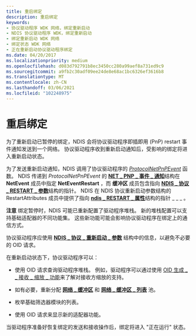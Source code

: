 ```yaml
---
title: 重启绑定
description: 重启绑定
keywords:
- 协议驱动程序 WDK 网络，绑定重新启动
- NDIS 协议驱动程序 WDK，绑定重新启动
- 绑定重新启动 WDK 网络
- 绑定状态 WDK 网络
- 正在重新启动协议驱动程序绑定
ms.date: 04/20/2017
ms.localizationpriority: medium
ms.openlocfilehash: d083d792791b8ec3450cc280a99aef8a731ed9c9
ms.sourcegitcommit: a9fb2c30adf09ee24de8e68ac1bc6326ef3616b8
ms.translationtype: MT
ms.contentlocale: zh-CN
ms.lasthandoff: 03/06/2021
ms.locfileid: "102248975"
---
```

# <a name="restarting-a-binding"></a>重启绑定





为了重新启动已暂停的绑定，NDIS 会将协议驱动程序即插即用 (PnP) restart 事件通知发送到一个网络。 协议驱动程序收到重新启动通知后，受影响的绑定将进入重新启动状态。

为了发送重新启动通知，NDIS 调用了协议驱动程序的 [*ProtocolNetPnPEvent*](/windows-hardware/drivers/ddi/ndis/nc-ndis-protocol_net_pnp_event) 函数。 NDIS 传递到 *ProtocolNetPnPEvent* 的 [**NET \_ PNP \_ 事件 \_ 通知**](/windows-hardware/drivers/ddi/ndis/ns-ndis-_net_pnp_event_notification)结构在 **NetEvent** 成员中指定 **NetEventRestart** ，而 **缓冲区** 成员包含指向 [**NDIS \_ 协议 \_ RESTART \_ 参数**](/windows-hardware/drivers/ddi/ndis/ns-ndis-_ndis_protocol_restart_parameters)结构的指针。 NDIS 在 NDIS 协议重新启动参数结构的 RestartAttributes 成员中提供了指向 [**ndis \_ RESTART \_ 属性**](/windows-hardware/drivers/ddi/ndis/ns-ndis-_ndis_restart_attributes)结构的指针 \_ \_ \_ 。

**注意**  绑定暂停时，NDIS 可能已重新配置了驱动程序堆栈。 新的堆栈配置可以支持基础适配器的不同功能集。 这些新功能可能会影响协议驱动程序在绑定上的通信方式。

 

协议驱动程序应使用 [**NDIS \_ 协议 \_ 重新启动 \_ 参数**](/windows-hardware/drivers/ddi/ndis/ns-ndis-_ndis_protocol_restart_parameters) 结构中的信息，以避免不必要的 OID 请求。

在重新启动状态下，协议驱动程序可以：

-   使用 OID 请求查询驱动程序堆栈。 例如，驱动程序可以通过使用 [OID 生成 \_ \_ 接收 \_ 缩放 \_ 功能](./oid-gen-receive-scale-capabilities.md)来了解对接收方缩放的支持。

-   如有必要，重新分配 [**网络 \_ 缓冲区**](/windows-hardware/drivers/ddi/nbl/ns-nbl-net_buffer) 和 [**网络 \_ 缓冲区 \_ 列表**](/windows-hardware/drivers/ddi/nbl/ns-nbl-net_buffer_list) 池。

-   枚举基础筛选器模块的列表。

-   使用 OID 请求来显示新的适配器功能。

当驱动程序准备好恢复绑定的发送和接收操作后，绑定将进入 "正在运行" 状态。

 

